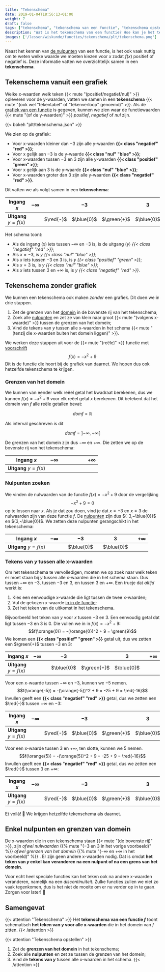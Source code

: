 ```yaml
---
title: "Tekenschema"
date: 2019-01-04T18:56:13+01:00
weight: 7
draft: false
tags: ["tekenschema", "tekenschema van een functie", "tekenschema opstellen", "tekenverloop van een functie", "tekentabel van een functie"]
description: "Wat is het tekenschema van een functie? Hoe kan je het tekenschema van een functie opstellen? We tonen in deze les hoe je een tekenschema kan opstellen met behulp van vergelijkingen en met behulp van een grafiek."
images: ['/lessen/wiskunde/functies/tekenschema/plt/tekenschema.png']
---
```

Naast het kennen van [de nulpunten](../nulpunten) van een functie, is het ook
vaak nuttig om te weten welke waarde we moeten kiezen voor $x$ zodat $f(x)$
positief of negatief is. Deze informatie vatten we overzichtelijk samen in een
**tekenschema**.

## Tekenschema vanuit een grafiek
Welke x-waarden welk teken {{< mute "(positief/negatief/nul)" >}} opleveren
voor de y-waarden, vatten we samen in een **tekenschema**
{{< mute "(ook wel \"tekentabel\" of \"tekenverloop\" genoemd)" >}}.
Als de [grafiek van een functie](../grafiek) is gegeven, kunnen we zien waar de
functiewaarden {{< mute "(of de y-waarden)" >}} *positief*, *negatief* of *nul*
zijn.

{{< bokeh "plt/tekenschema.json" >}}

We zien op de grafiek:

* Voor x-waarden kleiner dan $-3$ zijn alle y-waarden **{{< class "negatief" "red" >}}**;
* Voor x gelijk aan $-3$ is de y-waarde **{{< class "nul" "blue" >}}**;
* Voor x-waarden tussen $-3$ en $3$ zijn alle y-waarden **{{< class "positief" "green" >}}**;
* Voor x gelijk aan $3$ is de y-waarde **{{< class "nul" "blue" >}}**;
* Voor x-waarden groter dan $3$ zijn alle y-waarden **{{< class "negatief" "red" >}}**.

Dit vatten we als volgt samen in een **tekenschema**:

Ingang $x$               | $-\infty$    |           | $-3$       |             | $3$        |           | $+\infty$
-------------------------|--------------|-----------|------------|-------------|------------|-----------|----------------
**Uitgang** $y = f(x)$   |              | $\red{-}$ | $\blue{0}$ | $\green{+}$ | $\blue{0}$ | $\red{-}$ |

Het schema toont:

* Als de ingang ($x$) iets tussen $-\infty$ en $-3$ is, is de uitgang ($y$) *{{< class "negatief" "red" >}}*;
* Als $x=-3$, is $y$ *{{< class "nul" "blue" >}}*;
* Als $x$ iets tussen $-3$ en $3$ is, is $y$ *{{< class "positief" "green" >}}*;
* Als $x=3$ is, is $y$ *{{< class "nul" "blue" >}}*;
* Als $x$ iets tussen $3$ en $+\infty$ is, is $y$ *{{< class "negatief" "red" >}}*.

## Tekenschema zonder grafiek
We kunnen een tekenschema ook maken *zonder* een grafiek. Dit doen we in drie
stappen.

1. Zet de grenzen van het [domein](../domein_beeld#domein-van-een-functie) in de bovenste rij van het tekenschema;
2. Zoek alle [nulpunten](../nulpunten) en zet ze van klein naar groot {{< mute "(volgens x-waarde)" >}} tussen de grenzen van het domein;
3. Vind de tekens van $y$ tussen alle x-waarden in het schema {{< mute "(tenzij die x-waarden buiten het domein liggen)" >}}.

We werken deze stappen uit voor de {{< mute "(reële)" >}} functie met
[voorschrift](../voorschrift) $$f(x) = -x^2 + 9$$
Dit is de functie die hoort bij de grafiek van daarnet. We hopen dus ook
hetzelfde tekenschema te krijgen.

### Grenzen van het domein
We kunnen van eender welk reëel getal het kwadraat berekenen, dus we kunnen
$f(x) = -x^2 + 9$ voor elk reëel getal $x$ berekenen. Dit betekent dat het
domein van $f$ alle reële getallen bevat:

$$dom f = \mathbb{R}$$

Als interval geschreven is dit

$$dom f = \left] -\infty, +\infty \right[%]$$

De grenzen van het domein zijn dus $-\infty$ en $+\infty$. Die zetten we op de
bovenste rij van het tekenschema:

Ingang $x$               | $-\infty$    |           |            |             |            |           | $+\infty$
-------------------------|--------------|-----------|------------|-------------|------------|-----------|----------------
**Uitgang** $y = f(x)$   |              |           |            |             |            |           |

### Nulpunten zoeken
We vinden de nulwaarden van de functie $f(x) = -x^2 + 9$ door de
vergelijking
$$-x^2 + 9 = 0$$
op te lossen naar $x$.
Als je dat zou doen, vind je dat $x=-3$ en $x=3$ de nulwaarden zijn van deze functie $f$. De
[nulpunten](../nulpunten#nulpunten-van-een-functie) zijn dus $(-3,~\blue{0})$ en
$(3,~\blue{0})$. We zetten deze nulpunten gerangschikt in het tekenschema:

Ingang $x$               | $-\infty$    |           | $-3$       |             | $3$        |           | $+\infty$
-------------------------|--------------|-----------|------------|-------------|------------|-----------|----------------
**Uitgang** $y = f(x)$   |              |           | $\blue{0}$ |             | $\blue{0}$ |           |

### Tekens van $y$ tussen alle x-waarden
Om het tekenschema te vervolledigen, moeten we op zoek naar welk teken er moet
staan bij $y$ tussen alle x-waarden die in het schema staan. Dus tussen
$-\infty$ en $-3$, tussen $-3$ en $3$, en tussen $3$ en $+\infty$. Een trucje
dat *altijd* werkt is:

1. Kies een eenvoudige x-waarde die ligt tussen de twee x-waarden;
2. Vul de gekozen x-waarde [in in de functie](../voorschrift#x-invullen-in-een-voorschrift);
3. Zet het teken van de uitkomst in het tekenschema.

Bijvoorbeeld het teken van
$y$ voor $x$ tussen $-3$ en $3$. Een eenvoudig getal dat ligt tussen $-3$ en $3$ is
$0$. Die vullen we in in $f(x) = -x^2 + 9$:
$$f(\orange{0}) = -(\orange{0})^2 + 9 = \green{9}$$
We komen een **{{< class "positief" "green" >}}** getal uit, dus we zetten een $\green{+}$ tussen $-3$ en $3$:

Ingang $x$               | $-\infty$    |           | $-3$       |             | $3$        |           | $+\infty$
-------------------------|--------------|-----------|------------|-------------|------------|-----------|----------------
**Uitgang** $y = f(x)$   |              |           | $\blue{0}$ | $\green{+}$ | $\blue{0}$ |           |

Voor een x-waarde tussen $-\infty$ en $-3$, kunnen we $-5$ nemen.
$$f(\orange{-5}) = -(\orange{-5})^2 + 9 = -25 + 9 = \red{-16}$$
Invullen geeft een **{{< class "negatief" "red" >}}** getal, dus we zetten een $\red{-}$ tussen $-\infty$ en $-3$:

Ingang $x$               | $-\infty$    |           | $-3$       |             | $3$        |           | $+\infty$
-------------------------|--------------|-----------|------------|-------------|------------|-----------|----------------
**Uitgang** $y = f(x)$   |              | $\red{-}$ | $\blue{0}$ | $\green{+}$ | $\blue{0}$ |           |

Voor een x-waarde tussen $3$ en $+\infty$, ten slotte, kunnen we
$5$ nemen.  $$f(\orange{5}) = -(\orange{5})^2 + 9 = -25 + 9 =
\red{-16}$$ Invullen geeft een **{{< class "negatief" "red" >}}** getal, dus we zetten een $\red{-}$ tussen $3$ en
$+\infty$:

Ingang $x$               | $-\infty$    |           | $-3$       |             | $3$        |           | $+\infty$
-------------------------|--------------|-----------|------------|-------------|------------|-----------|----------------
**Uitgang** $y = f(x)$   |              | $\red{-}$ | $\blue{0}$ | $\green{+}$ | $\blue{0}$ | $\red{-}$ |

Et voilà! 💪 We krijgen hetzelfde tekenschema als daarnet.

## Enkel nulpunten en grenzen van domein
De x-waarden die in een tekenschema staan {{< mute "(de bovenste rij)" >}}, zijn *ofwel nulwaarden* {{% mute
"($-3$ en $3$ in het vorige voorbeeld)" %}} *ofwel grenzen van het domein* {{%
mute "($-\infty$ en $+\infty$ in het voorbeeld)" %}} . Er zijn geen andere
x-waarden nodig. Dat is omdat **het teken van $y$ enkel kan veranderen na een
nulpunt of na een grens van het domein**.

Voor echt heel speciale functies kan het teken ook na andere x-waarden
veranderen, namelijk na een *discontinuïteit*. Zulke functies zullen we niet zo
vaak tegenkomen, dus is het niet de moeite om er nu verder op in te gaan.
Zorgen voor later! 👋

## Samengevat
{{< attention "Tekenschema" >}}
Het **tekenschema van een functie $f$** toont schematisch **het teken van $y$
voor alle x-waarden** die in het domein van $f$ zitten.
{{< /attention >}}

{{< attention "Tekenschema opstellen" >}}
1. Zet de **grenzen van het domein** in het tekenschema;
2. Zoek alle **nulpunten** en zet ze tussen de grenzen van het domein;
3. Vind de **tekens van $y$** tussen alle x-waarden in het schema.
{{< /attention >}}
